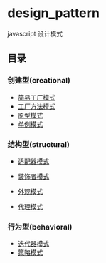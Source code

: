 <!--
 * @Description: readme
 * @version:
 * @Author: 宁四凯
 * @Date: 2020-09-11 13:08:21
 * @LastEditors: 宁四凯
 * @LastEditTime: 2020-09-16 13:14:09
-->

# design_pattern

javascript 设计模式

## 目录

### 创建型(creational)

- [简易工厂模式](https://github.com/ningsk/design_pattern/blob/master/creational/SimpleFactory.md)
- [工厂方法模式](https://github.com/ningsk/design_pattern/blob/master/creational/FactoryMethod.md)
- [原型模式](https://github.com/ningsk/design_pattern/blob/master/creational/Prototype.md)
- [单例模式](https://github.com/ningsk/design_pattern/blob/master/creational/Singleton.html)

### 结构型(structural)

- [适配器模式](https://github.com/ningsk/design_pattern/blob/master/structural/Adater.md)
- [装饰者模式](https://github.com/ningsk/design_pattern/blob/master/structural/Decorator.md)

- [外观模式](https://github.com/ningsk/design_pattern/blob/master/structural/Facade.md)
- [代理模式](https://github.com/ningsk/design_pattern/blob/master/structural/proxy/Proxy.md)

### 行为型(behavioral)

- [迭代器模式](https://github.com/ningsk/design_pattern/blob/master/behavioral/Iterator.md)
- [策略模式](https://github.com/ningsk/design_pattern/blob/master/behavioral/Strategy.md)
